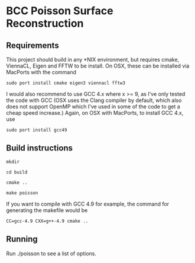 BCC Poisson Surface Reconstruction
=======

Requirements
----
This project should build in any *NIX environment, but requires cmake, ViennaCL, Eigen and FFTW to be install. On OSX, these can be installed via MacPorts with the command

`sudo port install cmake eigen3 viennacl fftw3`

I would also recommend to use GCC 4.x where x >= 9, as I've only tested the code with GCC (OSX uses the Clang compiler by default, which also does not support OpenMP which I've used in some of the code to get a cheap speed increase.) Again, on OSX with MacPorts, to install GCC 4.x, use

`sudo port install gcc49`

Build instructions
----

`mkdir`

`cd build`

`cmake ..`

`make poisson`


If you want to compile with GCC 4.9 for example, the command for generating the makefile would be 

`CC=gcc-4.9 CXX=g++-4.9 cmake ..`

Running
---

Run
./poisson
to see a list of options. 
